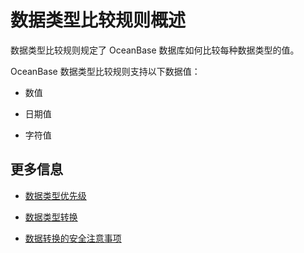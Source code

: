 数据类型比较规则概述 
===============================



数据类型比较规则规定了 OceanBase 数据库如何比较每种数据类型的值。

OceanBase 数据类型比较规则支持以下数据值：

* 数值

  

* 日期值

  

* 字符值

  




更多信息 
----------------

* [数据类型优先级](../../../11.sql-reference-oracle-mode/3.basic-elements-1/2.data-type-comparison-rules/5.data-type-priority.md)

  

* [数据类型转换](../../../11.sql-reference-oracle-mode/3.basic-elements-1/2.data-type-comparison-rules/6.data-type-conversion.md)

  

* [数据转换的安全注意事项](../../../11.sql-reference-oracle-mode/3.basic-elements-1/2.data-type-comparison-rules/7.security-considerations-for-data-conversion.md)

  



